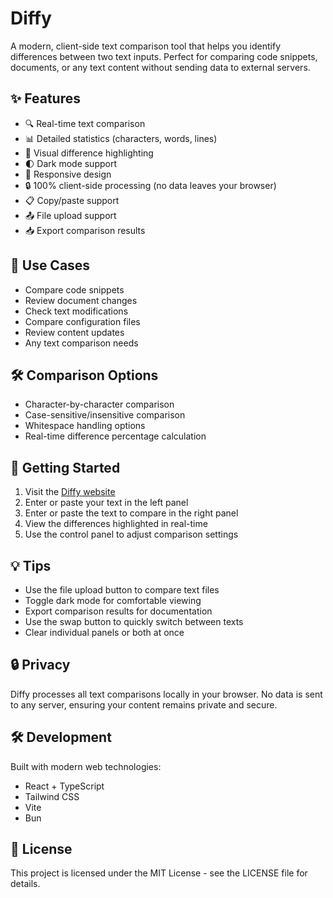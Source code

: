 # Diffy

A modern, client-side text comparison tool that helps you identify differences between two text inputs. Perfect for comparing code snippets, documents, or any text content without sending data to external servers.

## ✨ Features

- 🔍 Real-time text comparison
- 📊 Detailed statistics (characters, words, lines)
- 🎨 Visual difference highlighting
- 🌓 Dark mode support
- 📱 Responsive design
- 🔒 100% client-side processing (no data leaves your browser)
- 📋 Copy/paste support
- 📤 File upload support
- 📥 Export comparison results

## 🎯 Use Cases

- Compare code snippets
- Review document changes
- Check text modifications
- Compare configuration files
- Review content updates
- Any text comparison needs

## 🛠️ Comparison Options

- Character-by-character comparison
- Case-sensitive/insensitive comparison
- Whitespace handling options
- Real-time difference percentage calculation

## 🚀 Getting Started

1. Visit the [Diffy website](https://bugloper.github.io/diffy)
2. Enter or paste your text in the left panel
3. Enter or paste the text to compare in the right panel
4. View the differences highlighted in real-time
5. Use the control panel to adjust comparison settings

## 💡 Tips

- Use the file upload button to compare text files
- Toggle dark mode for comfortable viewing
- Export comparison results for documentation
- Use the swap button to quickly switch between texts
- Clear individual panels or both at once

## 🔒 Privacy

Diffy processes all text comparisons locally in your browser. No data is sent to any server, ensuring your content remains private and secure.

## 🛠️ Development

Built with modern web technologies:
- React + TypeScript
- Tailwind CSS
- Vite
- Bun

## 📝 License

This project is licensed under the MIT License - see the LICENSE file for details.
